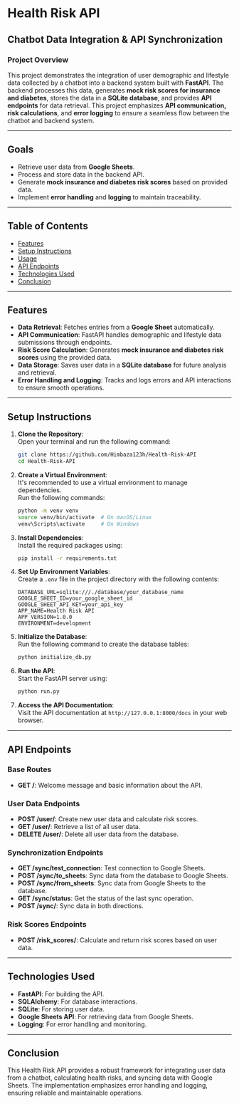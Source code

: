 # **Health Risk API**

## **Chatbot Data Integration & API Synchronization**

### **Project Overview**  
This project demonstrates the integration of user demographic and lifestyle data collected by a chatbot into a backend system built with **FastAPI**. The backend processes this data, generates **mock risk scores for insurance and diabetes**, stores the data in a **SQLite database**, and provides **API endpoints** for data retrieval. This project emphasizes **API communication, risk calculations**, and **error logging** to ensure a seamless flow between the chatbot and backend system.

---

## **Goals**  
- Retrieve user data from **Google Sheets**.  
- Process and store data in the backend API.  
- Generate **mock insurance and diabetes risk scores** based on provided data.  
- Implement **error handling** and **logging** to maintain traceability.

---

## **Table of Contents**  
- [Features](#features)  
- [Setup Instructions](#setup-instructions)  
- [Usage](#usage)  
- [API Endpoints](#api-endpoints)  
- [Technologies Used](#technologies-used)  
- [Conclusion](#conclusion)

---

## **Features**
- **Data Retrieval**: Fetches entries from a **Google Sheet** automatically.  
- **API Communication**: FastAPI handles demographic and lifestyle data submissions through endpoints.  
- **Risk Score Calculation**: Generates **mock insurance and diabetes risk scores** using the provided data.  
- **Data Storage**: Saves user data in a **SQLite database** for future analysis and retrieval.  
- **Error Handling and Logging**: Tracks and logs errors and API interactions to ensure smooth operations.  

---

## **Setup Instructions**

1. **Clone the Repository**:  
   Open your terminal and run the following command:
   ```bash
   git clone https://github.com/Himbaza123h/Health-Risk-API
   cd Health-Risk-API
   ```

2. **Create a Virtual Environment**:  
   It's recommended to use a virtual environment to manage dependencies.  
   Run the following commands:
   ```bash
   python -m venv venv
   source venv/bin/activate  # On macOS/Linux
   venv\Scripts\activate     # On Windows
   ```

3. **Install Dependencies**:  
   Install the required packages using:
   ```bash
   pip install -r requirements.txt
   ```

4. **Set Up Environment Variables**:  
   Create a `.env` file in the project directory with the following contents:
   ```plaintext
   DATABASE_URL=sqlite:///./database/your_database_name
   GOOGLE_SHEET_ID=your_google_sheet_id
   GOOGLE_SHEET_API_KEY=your_api_key
   APP_NAME=Health Risk API
   APP_VERSION=1.0.0
   ENVIRONMENT=development
   ```

5. **Initialize the Database**:  
   Run the following command to create the database tables:
   ```bash
   python initialize_db.py
   ```

6. **Run the API**:  
   Start the FastAPI server using:
   ```bash
   python run.py
   ```

7. **Access the API Documentation**:  
   Visit the API documentation at `http://127.0.0.1:8000/docs` in your web browser. 

---

## **API Endpoints**

### **Base Routes**
- **GET /**: Welcome message and basic information about the API.

### **User Data Endpoints**
- **POST /user/**: Create new user data and calculate risk scores.
- **GET /user/**: Retrieve a list of all user data.
- **DELETE /user/**: Delete all user data from the database.

### **Synchronization Endpoints**
- **GET /sync/test_connection**: Test connection to Google Sheets.
- **POST /sync/to_sheets**: Sync data from the database to Google Sheets.
- **POST /sync/from_sheets**: Sync data from Google Sheets to the database.
- **GET /sync/status**: Get the status of the last sync operation.
- **POST /sync/**: Sync data in both directions.

### **Risk Scores Endpoints**
- **POST /risk_scores/**: Calculate and return risk scores based on user data.

---

## **Technologies Used**
- **FastAPI**: For building the API.
- **SQLAlchemy**: For database interactions.
- **SQLite**: For storing user data.
- **Google Sheets API**: For retrieving data from Google Sheets.
- **Logging**: For error handling and monitoring.

---

## **Conclusion**
This Health Risk API provides a robust framework for integrating user data from a chatbot, calculating health risks, and syncing data with Google Sheets. The implementation emphasizes error handling and logging, ensuring reliable and maintainable operations.
